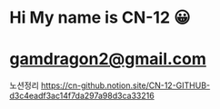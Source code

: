 # Hi My name is CN-12 😀
# gamdragon2@gmail.com

노션정리 https://cn-github.notion.site/CN-12-GITHUB-d3c4eadf3ac14f7da297a98d3ca33216
